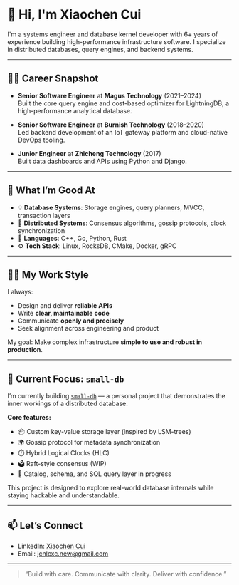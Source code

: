 <!--
**XiaochenCui/XiaochenCui** is a ✨ _special_ ✨ repository because its `README.md` (this file) appears on your GitHub profile.

Here are some ideas to get you started:

- 🔭 I’m currently working on ...
- 🌱 I’m currently learning ...
- 👯 I’m looking to collaborate on ...
- 🤔 I’m looking for help with ...
- 💬 Ask me about ...
- 📫 How to reach me: ...
- 😄 Pronouns: ...
- ⚡ Fun fact: ...
-->

# 👋 Hi, I'm Xiaochen Cui

I'm a systems engineer and database kernel developer with 6+ years of experience building high-performance infrastructure software. I specialize in distributed databases, query engines, and backend systems.

---

## 🧑‍💻 Career Snapshot

- **Senior Software Engineer** at **Magus Technology** (2021–2024)  
  Built the core query engine and cost-based optimizer for LightningDB, a high-performance analytical database.
  
- **Senior Software Engineer** at **Burnish Technology** (2018–2020)  
  Led backend development of an IoT gateway platform and cloud-native DevOps tooling.

- **Junior Engineer** at **Zhicheng Technology** (2017)  
  Built data dashboards and APIs using Python and Django.

---

## 🔧 What I’m Good At

- 💡 **Database Systems**: Storage engines, query planners, MVCC, transaction layers
- 🧠 **Distributed Systems**: Consensus algorithms, gossip protocols, clock synchronization
- 🧰 **Languages**: C++, Go, Python, Rust
- ⚙️ **Tech Stack**: Linux, RocksDB, CMake, Docker, gRPC

---

## 🧑‍🏭 My Work Style

I always:
- Design and deliver **reliable APIs**
- Write **clear, maintainable code**
- Communicate **openly and precisely**
- Seek alignment across engineering and product

My goal: Make complex infrastructure **simple to use and robust in production**.

---

## 🚀 Current Focus: `small-db`

I’m currently building [`small-db`](https://github.com/small-db/small-db) — a personal project that demonstrates the inner workings of a distributed database.

**Core features:**
- 📦 Custom key-value storage layer (inspired by LSM-trees)
- 🌍 Gossip protocol for metadata synchronization
- ⏱️ Hybrid Logical Clocks (HLC)
- 🗳️ Raft-style consensus (WIP)
- 🧪 Catalog, schema, and SQL query layer in progress

This project is designed to explore real-world database internals while staying hackable and understandable.

---

## 📫 Let’s Connect

- LinkedIn: [Xiaochen Cui](https://www.linkedin.com/in/xiaochen-cui-database/)
- Email: jcnlcxc.new@gmail.com

---

> “Build with care. Communicate with clarity. Deliver with confidence.”

